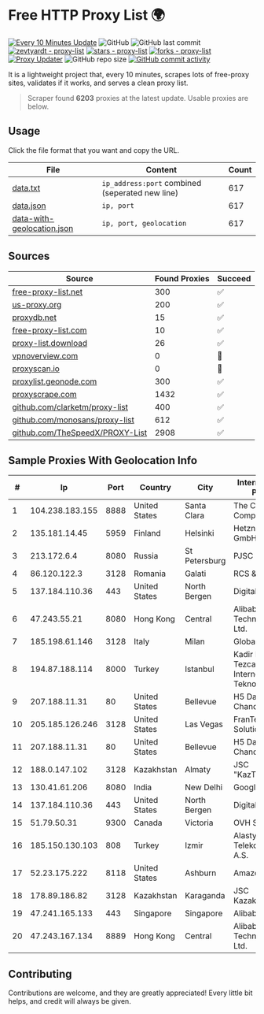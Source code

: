 
# Free HTTP Proxy List 🌍

[![Every 10 Minutes Update](https://github.com/mertguvencli/http-proxy-list/actions/workflows/main.yml/badge.svg?branch=main)](https://github.com/mertguvencli/http-proxy-list/actions/workflows/main.yml)
![GitHub](https://img.shields.io/github/license/mertguvencli/http-proxy-list)
![GitHub last commit](https://img.shields.io/github/last-commit/mertguvencli/http-proxy-list)
[![zevtyardt - proxy-list](https://img.shields.io/static/v1?label=zevtyardt&message=proxy-list&color=blue&logo=github)](https://github.com/zevtyardt/proxy-list "Go to GitHub repo")
[![stars - proxy-list](https://img.shields.io/github/stars/zevtyardt/proxy-list?style=social)](https://github.com/zevtyardt/proxy-list)
[![forks - proxy-list](https://img.shields.io/github/forks/zevtyardt/proxy-list?style=social)](https://github.com/zevtyardt/proxy-list)
[![Proxy Updater](https://github.com/zevtyardt/proxy-list/workflows/Proxy%20Updater/badge.svg)](https://github.com/zevtyardt/proxy-list/actions?query=workflow:"Proxy+Updater")
![GitHub repo size](https://img.shields.io/github/repo-size/zevtyardt/proxy-list)
[![GitHub commit activity](https://img.shields.io/github/commit-activity/m/zevtyardt/proxy-list?logo=commits)](https://github.com/zevtyardt/proxy-list/commits/main)

It is a lightweight project that, every 10 minutes, scrapes lots of free-proxy sites, validates if it works, and serves a clean proxy list.

> Scraper found **6203** proxies at the latest update. Usable proxies are below.

## Usage

Click the file format that you want and copy the URL.

|File|Content|Count|
|----|-------|-----|
|[data.txt](https://raw.githubusercontent.com/mertguvencli/http-proxy-list/main/proxy-list/data.txt)|`ip_address:port` combined (seperated new line)|617|
|[data.json](https://raw.githubusercontent.com/mertguvencli/http-proxy-list/main/proxy-list/data.json)|`ip, port`|617|
|[data-with-geolocation.json](https://raw.githubusercontent.com/mertguvencli/http-proxy-list/main/proxy-list/data-with-geolocation.json)|`ip, port, geolocation`|617|

## Sources

|Source|Found Proxies|Succeed|
|------|-------------|-------|
|[free-proxy-list.net](https://free-proxy-list.net)|300|✅|
|[us-proxy.org](https://www.us-proxy.org)|200|✅|
|[proxydb.net](http://proxydb.net)|15|✅|
|[free-proxy-list.com](https://free-proxy-list.com/?page=&port=&type%5B%5D=http&type%5B%5D=https&up_time=0&search=Search)|10|✅|
|[proxy-list.download](https://www.proxy-list.download/HTTP)|26|✅|
|[vpnoverview.com](https://vpnoverview.com/privacy/anonymous-browsing/free-proxy-servers)|0|🚫|
|[proxyscan.io](https://www.proxyscan.io)|0|🚫|
|[proxylist.geonode.com](https://proxylist.geonode.com/api/proxy-list?limit=300&page=1&sort_by=lastChecked&sort_type=desc&protocols=http,https)|300|✅|
|[proxyscrape.com](https://api.proxyscrape.com/v2/?request=displayproxies&protocol=http&timeout=10000&country=all&ssl=all&anonymity=all)|1432|✅|
|[github.com/clarketm/proxy-list](https://raw.githubusercontent.com/clarketm/proxy-list/master/proxy-list-raw.txt)|400|✅|
|[github.com/monosans/proxy-list](https://raw.githubusercontent.com/monosans/proxy-list/main/proxies/http.txt)|612|✅|
|[github.com/TheSpeedX/PROXY-List](https://raw.githubusercontent.com/TheSpeedX/PROXY-List/master/http.txt)|2908|✅|


## Sample Proxies With Geolocation Info

|#|Ip|Port|Country|City|Internet Service Provider|
|-|--|----|-------|----|-------------------------|
|1|104.238.183.155|8888|United States|Santa Clara|The Constant Company|
|2|135.181.14.45|5959|Finland|Helsinki|Hetzner Online GmbH|
|3|213.172.6.4|8080|Russia|St Petersburg|PJSC MegaFon|
|4|86.120.122.3|3128|Romania|Galati|RCS & RDS|
|5|137.184.110.36|443|United States|North Bergen|DigitalOcean, LLC|
|6|47.243.55.21|8080|Hong Kong|Central|Alibaba (US) Technology Co., Ltd.|
|7|185.198.61.146|3128|Italy|Milan|Global Router LLC|
|8|194.87.188.114|8000|Turkey|Istanbul|Kadir Huseyin Tezcan Nosspeed Internet Teknolojileri|
|9|207.188.11.31|80|United States|Bellevue|H5 Data Centers - Chandler LLC|
|10|205.185.126.246|3128|United States|Las Vegas|FranTech Solutions|
|11|207.188.11.31|80|United States|Bellevue|H5 Data Centers - Chandler LLC|
|12|188.0.147.102|3128|Kazakhstan|Almaty|JSC "KazTransCom"|
|13|130.41.61.206|8080|India|New Delhi|Google LLC|
|14|137.184.110.36|443|United States|North Bergen|DigitalOcean, LLC|
|15|51.79.50.31|9300|Canada|Victoria|OVH SAS|
|16|185.150.130.103|808|Turkey|Izmir|Alastyr Telekomunikasyon A.S.|
|17|52.23.175.222|8118|United States|Ashburn|Amazon.com, Inc.|
|18|178.89.186.82|3128|Kazakhstan|Karaganda|JSC Kazakhtelecom|
|19|47.241.165.133|443|Singapore|Singapore|Alibaba.com LLC|
|20|47.243.167.134|8889|Hong Kong|Central|Alibaba (US) Technology Co., Ltd.|



## Contributing

Contributions are welcome, and they are greatly appreciated! Every
little bit helps, and credit will always be given.

